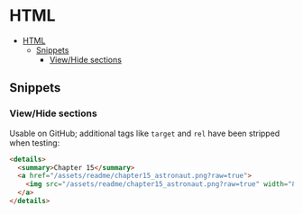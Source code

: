 # HTML

- [HTML](#html)
  - [Snippets](#snippets)
    - [View/Hide sections](#viewhide-sections)

## Snippets

### View/Hide sections

Usable on GitHub; additional tags like `target` and `rel` have been stripped when testing:

```html
<details>
  <summary>Chapter 15</summary>
  <a href="/assets/readme/chapter15_astronaut.png?raw=true">
    <img src="/assets/readme/chapter15_astronaut.png?raw=true" width="800" style="max-width:100%;">
  </a>
</details>
```
